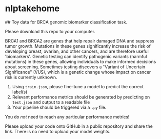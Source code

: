 # nlptakehome
## Toy data for BRCA genomic biomarker classification task. 

Please download this repo to your computer.

BRCA1 and BRCA2 are genes that help repair damaged DNA and suppress tumor growth. Mutations in these genes significantly increase the risk of developing breast, ovarian, and other cancers, and are therefore useful 'biomarkers'. Genetic testing can identify pathogenic variants (harmful mutations) in these genes, allowing individuals to make informed decisions about screening. Sometimes testing discovers a "Variant of Uncertain Significance" (VUS), which is a genetic change whose impact on cancer risk is currently unknown.

1) Using `train.json`, please fine-tune a model to predict the correct label(s)
2) Relevant performance metrics should be generated by predicting on `test.json` and output to a readable file
3) Your pipeline should be triggered via a `.py` file.

You do *not* need to reach any particular performance metrics! 

Please upload your code onto GitHub in a public repository and share the link. There is no need to upload your model weights.    

 



